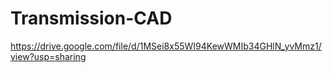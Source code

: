 # Transmission-CAD

https://drive.google.com/file/d/1MSei8x55WI94KewWMIb34GHlN_yvMmz1/view?usp=sharing 
